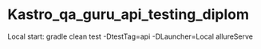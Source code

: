 # Kastro_qa_guru_api_testing_diplom
Local start:
gradle clean test -DtestTag=api -DLauncher=Local allureServe